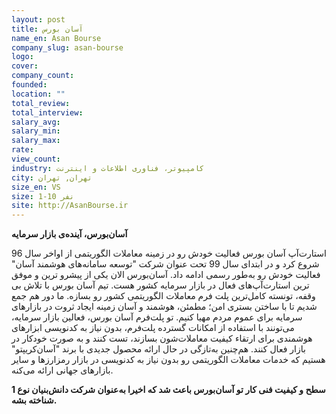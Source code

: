 ```yaml
---
layout: post
title: آسان بورس
name_en: Asan Bourse
company_slug: asan-bourse
logo: 
cover: 
company_count:
founded:
location: ""
total_review: 
total_interview: 
salary_avg: 
salary_min: 
salary_max: 
rate: 
view_count: 
industry: کامپیوتر، فناوری اطلاعات و اینترنت
city: تهران, تهران
size_en: VS
size: 1-10 نفر
site: http://AsanBourse.ir
---
```


<p><strong>آسان‌بورس، آینده‌ی بازار سرمایه&nbsp;</strong></p><p>استارت‌آپ آسان بورس فعالیت خودش رو در زمینه معاملات الگوریتمی از اواخر سال 96 شروع کرد و در ابتدای سال 99 تحت عنوان شرکت "توسعه سامانه‌های هوشمند آسان" فعالیت خودش رو به‌طور رسمی ادامه داد. آسان‌بورس الان یکی از پیشرو ترین و موفق ترین استارت‌آپ‌های فعال در بازار سرمایه کشور هست. تیم آسان بورس با تلاش بی وقفه، تونسته کامل‌ترین پلت فرم معاملات الگوریتمی کشور رو بسازه. ما دور هم جمع شدیم تا با ساختن بستری امن؛ مطمئن، هوشمند و آسان زمینه ایجاد ثروت در بازارهای سرمایه برای عموم مردم مهیا کنیم. تو پلت‌فرم آسان بورس، فعالین بازار سرمایه، می‌تونند با استفاده از امکانات گسترده پلت‌فرم، بدون نیاز به کدنویسی ابزارهای هوشمندی برای ارتقاء کیفیت معاملات‌شون بسازند، تست کنند و به صورت خودکار در بازار فعال کنند. هم‌چنین به‌تازگی در حال ارائه محصول جدیدی با برند "آسان‌کریپتو" هستیم که خدمات معاملات الگوریتمی رو بدون نیاز به کدنویسی در بازار رمزارزها و سایر بازارهای جهانی ارائه می‌کنه.&nbsp;</p><p><strong>سطح و کیفیت فنی کار تو آسان‌بورس باعث شد که اخیرا به‌عنوان شرکت دانش‌بنیان نوع 1 شناخته بشه.</strong></p>
